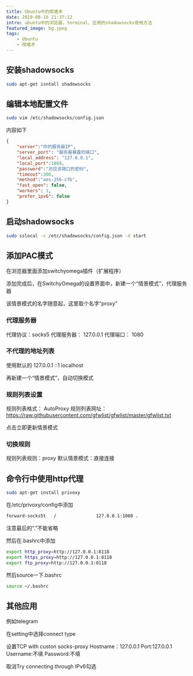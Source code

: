 ```yaml
---
title: Ubuntu中的爬墙术
date: 2019-08-16 21:37:12
intro: ubuntu中的浏览器、terminal、应用的shadowsocks使用方法
featured_image: bg.jpeg
tags: 
    - Ubuntu
    - 爬墙术
---
```


## 安装shadowsocks
```bash
sudo apt-get isntall shadowsocks
```

## 编辑本地配置文件
```bash
sudo vim /etc/shadowsocks/config.json 
```
内容如下
```json
{
	"server":"你的服务器IP",
	"server_port": "服务器暴露的端口",
	"local_address": "127.0.0.1",
	"local_port":1080,
	"password":"对应该端口的密码",
	"timeout":300,
	"method":"aes-256-cfb",
	"fast_open": false,
	"workers": 1,
	"prefer_ipv6": false
}
```

## 启动shadowsocks
```bash
sudo sslocal -c /etc/shadowsocks/config.json -d start
```
## 添加PAC模式

在浏览器里面添加switchyomega插件（扩展程序）

添加完成后，在SwitchyOmega的设置界面中，新建一个“情景模式”，代理服务器

该情景模式的名字随意起，这里取个名字“proxy”

### 代理服务器
代理协议：socks5
代理服务器： 127.0.0.1
代理端口： 1080

### 不代理的地址列表
使用默认的
127.0.0.1
::1
localhost

再新建一个“情景模式”，自动切换模式

### 规则列表设置
规则列表格式： AutoProxy
规则列表网址： https://raw.githubusercontent.com/gfwlist/gfwlist/master/gfwlist.txt

点击立即更新情景模式

### 切换规则
规则列表规则：proxy
默认情景模式：直接连接

## 命令行中使用http代理


```bash
sudo apt-get install privoxy
```

在/etc/privoxy/config中添加
```bash
forward-socks5t   /               127.0.0.1:1080 .
```

注意最后的“.”不能省略

然后在.bashrc中添加
```bash
export http_proxy=http://127.0.0.1:8118
export https_proxy=http://127.0.0.1:8118
export ftp_proxy=http://127.0.0.1:8118
```

然后source一下.bashrc
```bash
source ~/.bashrc
```

## 其他应用
例如telegram

在setting中选择connect type

设置TCP with custon socks-proxy
Hostname：127.0.0.1
Port:127.0.0.1
Username:不填
Password:不填

取消Try connecting through IPv6勾选


